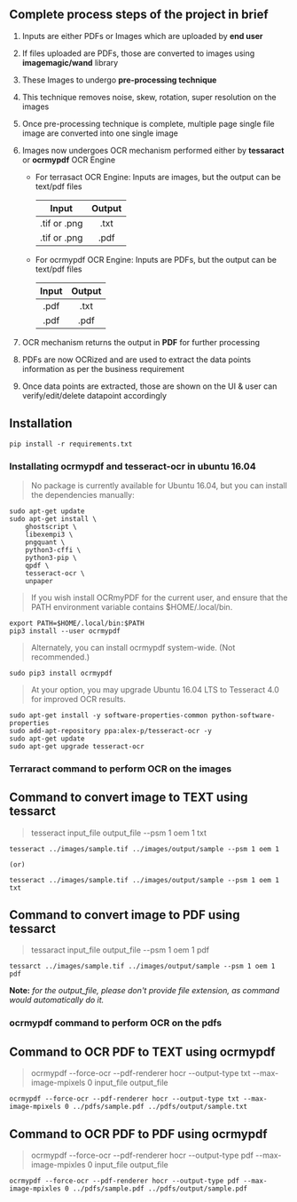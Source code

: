 

## Complete process steps of the project in brief

1. Inputs are either PDFs or Images which are uploaded by **end user**

2. If files uploaded are PDFs, those are converted to images using **imagemagic/wand** library

3. These Images to undergo **pre-processing technique** 

4. This technique removes noise, skew, rotation, super resolution on the images

4. Once pre-processing technique is complete, multiple page single file image are converted into one single image

5. Images now undergoes OCR mechanism performed either by **tessaract** or **ocrmypdf** OCR Engine

    * For terrasact OCR Engine: Inputs are images, but the output can be text/pdf files

        | Input | Output |
        | :---: | :---:  |
        | .tif or .png | .txt |
        | .tif or .png | .pdf |

    * For ocrmypdf OCR Engine: Inputs are PDFs, but the output can be text/pdf files

        | Input | Output |
        | :---: | :---:  |
        | .pdf | .txt |
        | .pdf | .pdf |

5. OCR mechanism returns the output in **PDF** for further processing

6. PDFs are now OCRized and are used to extract the data points information as per the business requirement

6. Once data points are extracted, those are shown on the UI & user can verify/edit/delete datapoint accordingly

## Installation

```
pip install -r requirements.txt
```
### Installating ocrmypdf and tesseract-ocr in ubuntu 16.04

> No package is currently available for Ubuntu 16.04, but you can install the dependencies manually:

```
sudo apt-get update
sudo apt-get install \
    ghostscript \
    libexempi3 \
    pngquant \
    python3-cffi \
    python3-pip \
    qpdf \
    tesseract-ocr \
    unpaper
```

> If you wish install OCRmyPDF for the current user, and ensure that the PATH environment variable contains $HOME/.local/bin.

```
export PATH=$HOME/.local/bin:$PATH
pip3 install --user ocrmypdf
```

> Alternately, you can install ocrmypdf system-wide. (Not recommended.)

```
sudo pip3 install ocrmypdf
```
> At your option, you may upgrade Ubuntu 16.04 LTS to Tesseract 4.0 for improved OCR results.

```
sudo apt-get install -y software-properties-common python-software-properties
sudo add-apt-repository ppa:alex-p/tesseract-ocr -y
sudo apt-get update
sudo apt-get upgrade tesseract-ocr
```
### Terraract command to perform OCR on the images

## Command to convert image to TEXT using tessarct

> tesseract input_file output_file --psm 1 oem 1 txt

```
tesseract ../images/sample.tif ../images/output/sample --psm 1 oem 1

(or)

tesseract ../images/sample.tif ../images/output/sample --psm 1 oem 1 txt
```

## Command to convert image to PDF using tessarct

> tessaract input_file output_file --psm 1 oem 1 pdf

```
tessarct ../images/sample.tif ../images/output/sample --psm 1 oem 1 pdf
```
**Note:** _for the output_file, please don't provide file extension, as command would automatically do it._

### ocrmypdf command to perform OCR on the pdfs

## Command to OCR PDF to TEXT using ocrmypdf

> ocrmypdf --force-ocr --pdf-renderer hocr --output-type txt --max-image-mpixels 0 input_file output_file

```
ocrmypdf --force-ocr --pdf-renderer hocr --output-type txt --max-image-mpixels 0 ../pdfs/sample.pdf ../pdfs/output/sample.txt
```

## Command to OCR PDF to PDF using ocrmypdf

> ocrmypdf --force-ocr --pdf-renderer hocr --output-type pdf --max-image-mpixles 0 input_file output_file

```
ocrmypdf --force-ocr --pdf-renderer hocr --output-type pdf --max-image-mpixles 0 ../pdfs/sample.pdf ../pdfs/output/sample.pdf
```

